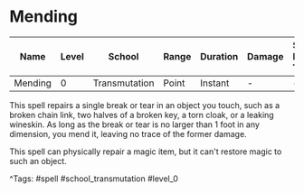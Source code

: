 # Mending

| Name | Level | School | Range | Duration | Damage | Save DC & Type |
|------|-------|--------|-------|----------|--------|----------------|
| Mending | 0 | Transmutation | Point | Instant | - | - |

This spell repairs a single break or tear in an object you touch, such as a broken chain link, two halves of a broken key, a torn cloak, or a leaking wineskin. As long as the break or tear is no larger than 1 foot in any dimension, you mend it, leaving no trace of the former damage.

This spell can physically repair a magic item, but it can't restore magic to such an object.

^Tags: #spell #school_transmutation #level_0